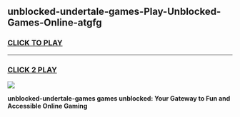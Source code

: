 
## unblocked-undertale-games-Play-Unblocked-Games-Online-atgfg
<h3>
<a href="https://premium76.site?title=unblocked-undertale-games&ref=25A">CLICK TO PLAY</a></h3>
<hr>

<h3>
<a href="https://premium76.site?title=unblocked-undertale-games&ref=25A">CLICK 2 PLAY</a>
  
</h3>

<a href="https://premium76.site?title=unblocked-undertale-games&ref=25A"><img src="https://clearcache.store/games.png"></a>


**unblocked-undertale-games games unblocked: Your Gateway to Fun and Accessible Online Gaming**
